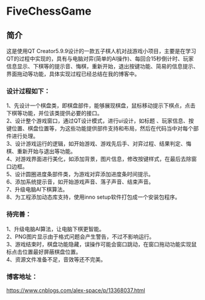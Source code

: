 # FiveChessGame
## 简介
这是使用QT Creator5.9.9设计的一款五子棋人机对战游戏小项目，主要是在学习QT的过程中实现的，具有与电脑对弈(简单的AI操作)、每回合15秒倒计时、玩家信息显示、下棋等的提示音、悔棋，重新开始，退出按键功能、简易的信息提示、界面拖动等功能，具体实现过程已经总结在我的博客中。 
### 设计过程如下：
1、先设计一个棋盘类，即棋盘部件，能够展现棋盘，鼠标移动提示下棋点，点击下棋等功能，并位该类提供必要的接口。<br>
2、设计整个游戏窗口，通过QT设计模式，进行ui设计，如标题 、玩家信息、按键位置、棋盘位置等，为这些功能提供部件支持和布局，然后在代码当中对每个部件进行处理。<br>
3、设计游戏运行的逻辑，如开始游戏、游戏先后手、对弈过程、结果判定、悔棋、重新开始与退出等功能。<br>
4、对游戏界面进行美化，如添加背景，图片信息，修改按键样式，在最后去除窗口边框。<br>
5、设计圆圈进度条部件类，为游戏对弈添加进度条时间提示。<br>
6、添加系统提示音，如开始游戏声音、落子声音、结束声音。<br>
7、升级电脑AI下棋算法。<br>
8、为工程添加动态库支持，使用inno setup软件打包成一个安装包程序。<br>

### 待完善：
1、升级电脑AI算法，让电脑下棋更智能。<br>
2、PNG图片显示由于格式问题会产生警告，不过不影响运行。<br>
3、游戏结束时，棋盘功能隐藏，误操作可能会窗口跳动，在窗口拖动功能实现鼠标点击位置最好屏蔽棋盘位置。<br>
4、资源文件准备不足，音效等还不完美。<br>

### 博客地址：
https://www.cnblogs.com/alex-space/p/13368037.html



